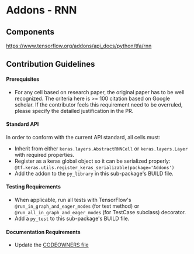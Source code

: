 # Addons - RNN

## Components
https://www.tensorflow.org/addons/api_docs/python/tfa/rnn

## Contribution Guidelines
#### Prerequisites
 * For any cell based on research paper, the original paper has to be well recognized.
   The criteria here is >= 100 citation based on Google scholar. If the contributor feels
   this requirement need to be overruled, please specify the detailed justification in the
   PR.

#### Standard API
In order to conform with the current API standard, all cells must:
 * Inherit from either `keras.layers.AbstractRNNCell` or `keras.layers.Layer` with
   required properties.
 * Register as a keras global object so it can be serialized properly: `@tf.keras.utils.register_keras_serializable(package='Addons')`
 * Add the addon to the `py_library` in this sub-package's BUILD file.

#### Testing Requirements
 * When applicable, run all tests with TensorFlow's
   `@run_in_graph_and_eager_modes` (for test method)
   or `@run_all_in_graph_and_eager_modes` (for TestCase subclass)
   decorator.
 * Add a `py_test` to this sub-package's BUILD file.

#### Documentation Requirements
 * Update the [CODEOWNERS file](https://github.com/tensorflow/addons/blob/master/.github/CODEOWNERS)
